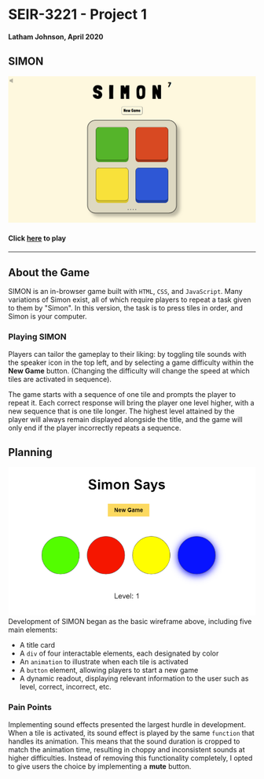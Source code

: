 # SEIR-3221 - Project 1
#### **Latham Johnson, April 2020**
<p>
<p>
<p>

## SIMON

![](assets/simon1.png)
#### Click [here](https://lathamjohnson.github.io/Project-1) to play

____

## About the Game
SIMON is an in-browser game built with `HTML`, `CSS`, and `JavaScript`. Many variations of Simon exist, all of which require players to repeat a task given to them by "Simon". In this version, the task is to press tiles in order, and Simon is your computer. 

### Playing SIMON
Players can tailor the gameplay to their liking: by toggling tile sounds with the speaker
icon in the top left, and by selecting a game difficulty within the **New Game** button. (Changing the difficulty will change the speed at which tiles are activated in sequence). 

The game starts with a sequence of one tile and prompts the player to repeat it. Each correct response will bring the player one level higher, with a new sequence that is one tile longer. The highest level attained by the player will always remain displayed alongside the title, and the game will only end if the player incorrectly repeats a sequence. 
 
## Planning
![](/assets/simonsay.png)
Development of SIMON began as the basic wireframe above, including five main elements:
- A title card
- A `div` of four interactable elements, each designated by color
- An `animation` to illustrate when each tile is activated
- A `button` element, allowing players to start a new game
- A dynamic readout, displaying relevant information to the user such as level, correct, incorrect, etc.

### Pain Points
Implementing sound effects presented the largest hurdle in development. When a tile is activated, its sound effect is played by the same `function` that handles its animation. This means that the sound duration is cropped to match the animation time, resulting in choppy and inconsistent sounds at higher difficulties. Instead of removing this functionality completely, I opted to give users the choice by implementing a **mute** button.
